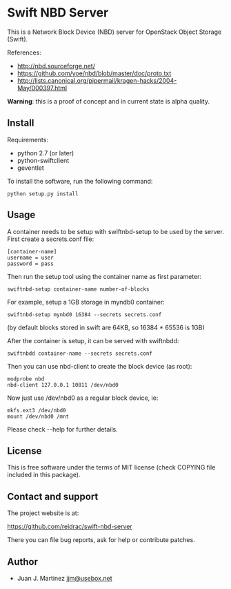 Swift NBD Server
================

This is a Network Block Device (NBD) server for OpenStack Object Storage (Swift).

References:

 - http://nbd.sourceforge.net/
 - https://github.com/yoe/nbd/blob/master/doc/proto.txt
 - http://lists.canonical.org/pipermail/kragen-hacks/2004-May/000397.html

**Warning**: this is a proof of concept and in current state is alpha quality.


Install
-------

Requirements:

 - python 2.7 (or later)
 - python-swiftclient
 - geventlet

To install the software, run the following command:

    python setup.py install


Usage
-----

A container needs to be setup with swiftnbd-setup to be used by the server. First create
a secrets.conf file:

    [container-name]
    username = user
    password = pass

Then run the setup tool using the container name as first parameter:

    swiftnbd-setup container-name number-of-blocks

For example, setup a 1GB storage in myndb0 container:

    swiftnbd-setup mynbd0 16384 --secrets secrets.conf

(by default blocks stored in swift are 64KB, so 16384 * 65536 is 1GB)

After the container is setup, it can be served with swiftnbdd:

    swiftnbdd container-name --secrets secrets.conf

Then you can use nbd-client to create the block device (as root):

    modprobe nbd
    nbd-client 127.0.0.1 10811 /dev/nbd0

Now just use /dev/nbd0 as a regular block device, ie:

    mkfs.ext3 /dev/nbd0
    mount /dev/nbd0 /mnt

Please check --help for further details.


License
-------

This is free software under the terms of MIT license (check COPYING file
included in this package).


Contact and support
-------------------

The project website is at:

  https://github.com/reidrac/swift-nbd-server

There you can file bug reports, ask for help or contribute patches.


Author
------

 - Juan J. Martinez <jjm@usebox.net>

